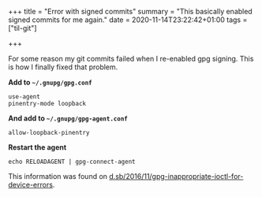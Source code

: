 +++
title = "Error with signed commits"
summary = "This basically enabled signed commits for me again."
date = 2020-11-14T23:22:42+01:00
tags = ["til-git"]

+++

For some reason my git commits failed when I re-enabled gpg signing. This is how
I finally fixed that problem.

**Add to `~/.gnupg/gpg.conf`**

```
use-agent 
pinentry-mode loopback
```

**And add to `~/.gnupg/gpg-agent.conf`**

```
allow-loopback-pinentry
```

**Restart the agent**

```
echo RELOADAGENT | gpg-connect-agent
```

This information was found on [d.sb/2016/11/gpg-inappropriate-ioctl-for-device-errors][1].

[1]: https://d.sb/2016/11/gpg-inappropriate-ioctl-for-device-errors
